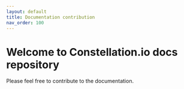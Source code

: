 ```yaml
---
layout: default
title: Documentation contribution
nav_order: 100
---
```


# Welcome to Constellation.io docs repository

Please feel free to contribute to the documentation.